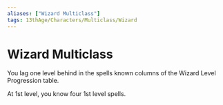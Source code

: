 ```yaml
---
aliases: ["Wizard Multiclass"]
tags: 13thAge/Characters/Multiclass/Wizard
---
```

# Wizard Multiclass

You lag one level behind in the spells known columns of the Wizard Level Progression table.

At 1st level, you know four 1st level spells.
